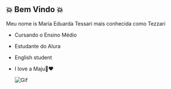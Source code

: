 ## 💥 Bem Vindo 💥

Meu nome is Maria Eduarda Tessari mais conhecida como Tezzari

- Cursando o Ensino Médio
- Estudante do Alura
- English student
- I love a Maju🌸❤️

  ![Gif](https://github.com/user-attachments/assets/3d9b24cb-1037-462f-b85a-5cf3d3887395)
